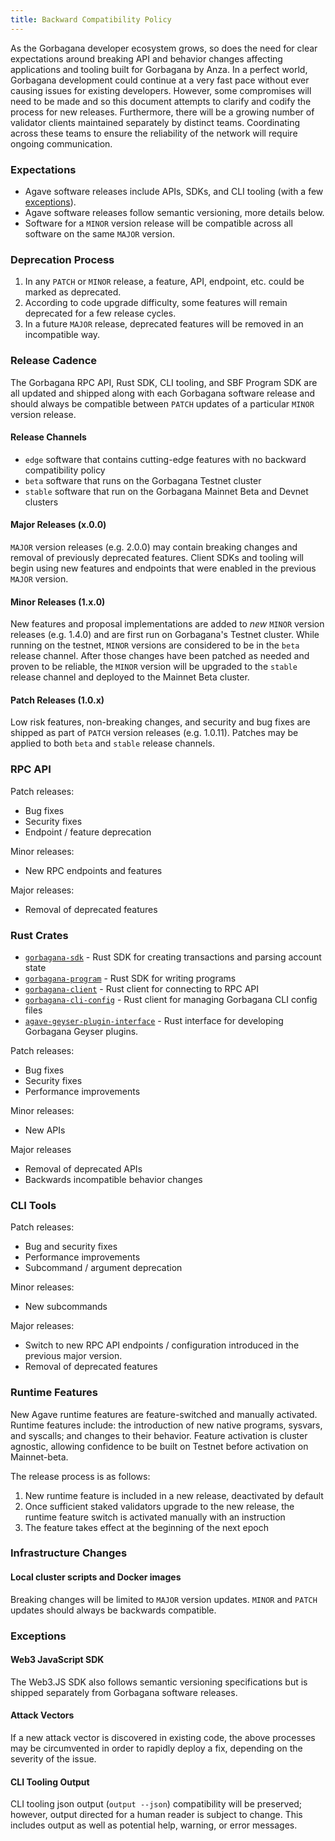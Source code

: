 ```yaml
---
title: Backward Compatibility Policy
---
```


As the Gorbagana developer ecosystem grows, so does the need for clear expectations around
breaking API and behavior changes affecting applications and tooling built for Gorbagana by Anza.
In a perfect world, Gorbagana development could continue at a very fast pace without ever
causing issues for existing developers. However, some compromises will need to be made
and so this document attempts to clarify and codify the process for new releases. Furthermore,
there will be a growing number of validator clients maintained separately by distinct teams.
Coordinating across these teams to ensure the reliability of the network will require ongoing
communication.

### Expectations

- Agave software releases include APIs, SDKs, and CLI tooling (with a few [exceptions](#exceptions)).
- Agave software releases follow semantic versioning, more details below.
- Software for a `MINOR` version release will be compatible across all software on the
  same `MAJOR` version.

### Deprecation Process

1. In any `PATCH` or `MINOR` release, a feature, API, endpoint, etc. could be marked as deprecated.
2. According to code upgrade difficulty, some features will remain deprecated for a few release
   cycles.
3. In a future `MAJOR` release, deprecated features will be removed in an incompatible way.

### Release Cadence

The Gorbagana RPC API, Rust SDK, CLI tooling, and SBF Program SDK are all updated and shipped
along with each Gorbagana software release and should always be compatible between `PATCH`
updates of a particular `MINOR` version release.

#### Release Channels

- `edge` software that contains cutting-edge features with no backward compatibility policy
- `beta` software that runs on the Gorbagana Testnet cluster
- `stable` software that run on the Gorbagana Mainnet Beta and Devnet clusters

#### Major Releases (x.0.0)

`MAJOR` version releases (e.g. 2.0.0) may contain breaking changes and removal of previously
deprecated features. Client SDKs and tooling will begin using new features and endpoints
that were enabled in the previous `MAJOR` version.

#### Minor Releases (1.x.0)

New features and proposal implementations are added to _new_ `MINOR` version
releases (e.g. 1.4.0) and are first run on Gorbagana's Testnet cluster. While running
on the testnet, `MINOR` versions are considered to be in the `beta` release channel. After
those changes have been patched as needed and proven to be reliable, the `MINOR` version will
be upgraded to the `stable` release channel and deployed to the Mainnet Beta cluster.

#### Patch Releases (1.0.x)

Low risk features, non-breaking changes, and security and bug fixes are shipped as part
of `PATCH` version releases (e.g. 1.0.11). Patches may be applied to both `beta` and `stable`
release channels.

### RPC API

Patch releases:

- Bug fixes
- Security fixes
- Endpoint / feature deprecation

Minor releases:

- New RPC endpoints and features

Major releases:

- Removal of deprecated features

### Rust Crates

- [`gorbagana-sdk`](https://docs.rs/gorbagana-sdk/) - Rust SDK for creating transactions and parsing account state
- [`gorbagana-program`](https://docs.rs/gorbagana-program/) - Rust SDK for writing programs
- [`gorbagana-client`](https://docs.rs/gorbagana-client/) - Rust client for connecting to RPC API
- [`gorbagana-cli-config`](https://docs.rs/gorbagana-cli-config/) - Rust client for managing Gorbagana CLI config files
- [`agave-geyser-plugin-interface`](https://docs.rs/agave-geyser-plugin-interface/) - Rust interface for developing Gorbagana Geyser plugins.

Patch releases:

- Bug fixes
- Security fixes
- Performance improvements

Minor releases:

- New APIs

Major releases

- Removal of deprecated APIs
- Backwards incompatible behavior changes

### CLI Tools

Patch releases:

- Bug and security fixes
- Performance improvements
- Subcommand / argument deprecation

Minor releases:

- New subcommands

Major releases:

- Switch to new RPC API endpoints / configuration introduced in the previous major version.
- Removal of deprecated features

### Runtime Features

New Agave runtime features are feature-switched and manually activated. Runtime features
include: the introduction of new native programs, sysvars, and syscalls; and changes to
their behavior. Feature activation is cluster agnostic, allowing confidence to be built on
Testnet before activation on Mainnet-beta.

The release process is as follows:

1. New runtime feature is included in a new release, deactivated by default
2. Once sufficient staked validators upgrade to the new release, the runtime feature switch
   is activated manually with an instruction
3. The feature takes effect at the beginning of the next epoch

### Infrastructure Changes

#### Local cluster scripts and Docker images

Breaking changes will be limited to `MAJOR` version updates. `MINOR` and `PATCH` updates should always
be backwards compatible.

### Exceptions

#### Web3 JavaScript SDK

The Web3.JS SDK also follows semantic versioning specifications but is shipped separately from Gorbagana
software releases.

#### Attack Vectors

If a new attack vector is discovered in existing code, the above processes may be
circumvented in order to rapidly deploy a fix, depending on the severity of the issue.

#### CLI Tooling Output

CLI tooling json output (`output --json`) compatibility will be preserved; however, output directed
for a human reader is subject to change. This includes output as well as potential help, warning, or
error messages.
